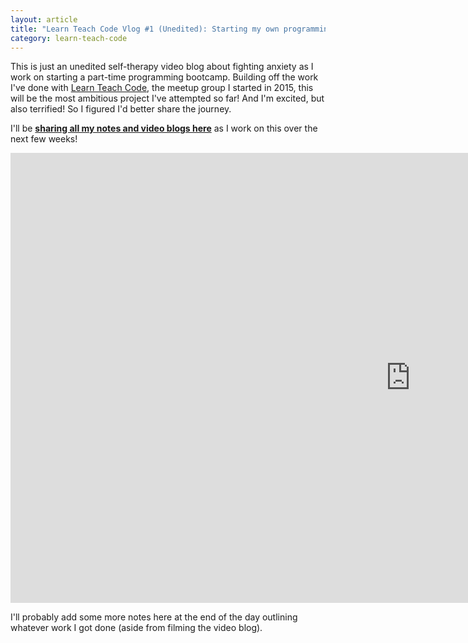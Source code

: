 ```yaml
---
layout: article
title: "Learn Teach Code Vlog #1 (Unedited): Starting my own programming bootcamp"
category: learn-teach-code
---
```


This is just an unedited self-therapy video blog about fighting anxiety as I work on starting a part-time programming bootcamp. Building off the work I've done with <a href="http://learnteachcode.org/">Learn Teach Code</a>, the meetup group I started in 2015, this will be the most ambitious project I've attempted so far! And I'm excited, but also terrified! So I figured I'd better share the journey.

I'll be [**sharing all my notes and video blogs here**](/learn-teach-code/) as I work on this over the next few weeks!

<iframe width="1280" height="720" src="https://www.youtube.com/embed/aHWaa1vzGXw" frameborder="0" allowfullscreen></iframe>

I'll probably add some more notes here at the end of the day outlining whatever work I got done (aside from filming the video blog).